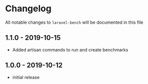 # Changelog

All notable changes to `laravel-bench` will be documented in this file

## 1.1.0 - 2019-10-15

- Added artisan commands to run and create benchmarks

## 1.0.0 - 2019-10-12

- initial release
